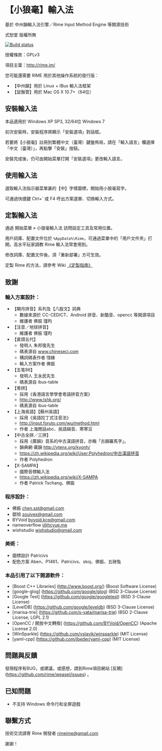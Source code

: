 ﻿【小狼毫】輸入法
================

基於 中州韻輸入法引擎／Rime Input Method Engine 等開源技術

式恕堂 版權所無

[![Build status](https://ci.appveyor.com/api/projects/status/github/rime/weasel?svg=true)](https://ci.appveyor.com/project/lotem/weasel)

授權條款：GPLv3

項目主葉：http://rime.im/

您可能還需要 RIME 用於其他操作系統的發行版：
  * 【中州韻】用於 Linux + IBus 輸入法框架
  * 【鼠鬚管】用於 Mac OS X 10.7+（64位）

安裝輸入法
----------

本品適用於 Windows XP SP3, 32/64位 Windows 7

初次安裝時，安裝程序將顯示「安裝選項」對話框。

若要將【小狼毫】註冊到繁體中文（臺灣）鍵盤佈局，請在「輸入語言」欄選擇「中文（臺灣）」，再點擊「安裝」按鈕。

安裝完成後，仍可由開始菜單打開「安裝選項」更改輸入語言。

使用輸入法
----------

選取輸入法指示器菜單裏的【中】字樣圖標，開始用小狼毫寫字。

可通過快捷鍵 Ctrl+` 或 F4 呼出方案選單、切換輸入方式。

定製輸入法
----------

通過 開始菜單 » 小狼毫輸入法 訪問設定工具及常用位置。

用戶詞庫、配置文件位於 `%AppData%\Rime`，可通過菜單中的「用戶文件夾」打開。高水平玩家調教 Rime 輸入法常會用到。

修改詞庫、配置文件後，須「重新部署」方可生效。

定製 Rime 的方法，請參考 Wiki [《定製指南》](https://github.com/rime/home/wiki/CustomizationGuide)

致謝
----

### 輸入方案設計：
  * 【朙月拼音】系列及【八股文】詞典
    - 數據來源於 CC-CEDICT、Android 拼音、新酷音、opencc 等開源項目
    - 維護者 佛振 瑾昀
  * 【注音／地球拼音】
    - 維護者 佛振 瑾昀
  * 【倉頡五代】
    - 發明人 朱邦復先生
    - 碼表源自 www.chinesecj.com
    - 構詞碼表作者 惜緣
    - 輸入方案作者 佛振
  * 【五笔86】
    - 發明人 王永民先生
    - 碼表源自 ibus-table
  * 【粵拼】
    - 採用《香港語言學學會粵語拼音方案》
    - http://www.lshk.org/
    - 碼表源自 ibus-table
  * 【上海吳語】【蘇州吳語】
    - 採用《吳語拉丁式注音法》
    - http://input.foruto.com/wu/method.html
    - 作者 上海閒話abc、吳語越音、寒寒豆
  * 【中古全拼／三拼】
    - 採用《廣韻》音系的中古漢語拼音，亦稱「古韻羅馬字」。
    - 韻典網·廣韻 http://ytenx.org/kyonh/
    - https://zh.wikipedia.org/wiki/User:Polyhedron/中古漢語拼音
    - 作者 Polyhedron
  * 【X-SAMPA】
    - 國際音標輸入法
    - https://zh.wikipedia.org/wiki/X-SAMPA
    - 作者 Patrick Tschang、佛振

### 程序設計：
  * 佛振 <chen.sst@gmail.com>
  * 鄒旭 <zouivex@gmail.com>
  * BYVoid <byvoid.kcp@gmail.com>
  * nameoverflow <i@hcyue.me>
  * wishstudio <wishstudio@gmail.com>

### 美術：
  * 圖標設計 Patricivs
  * 配色方案 Aben、P1461、Patricivs、skoj、佛振、五磅兔

### 本品引用了以下開源軟件：
  * [Boost C++ Libraries] (http://www.boost.org/) (Boost Software License)
  * [google-glog] (https://github.com/google/glog) (BSD 3-Clause License)
  * [Google Test] (https://github.com/google/googletest) (BSD 3-Clause License)
  * [LevelDB] (https://github.com/google/leveldb) (BSD 3-Clause License)
  * [marisa-trie] (https://github.com/s-yata/marisa-trie) (BSD 2-Clause License, LGPL 2.1)
  * [OpenCC / 開放中文轉換] (https://github.com/BYVoid/OpenCC) (Apache License 2.0)
  * [WinSparkle] (https://github.com/vslavik/winsparkle) (MIT License)
  * [yaml-cpp] (https://github.com/jbeder/yaml-cpp) (MIT License)

問題與反饋
----------

發現程序有BUG，或建議，或感想，請到Rime項目網站 [反饋] (https://github.com/rime/weasel/issues) 。

已知問題
--------

  * 不支持 Windows 命令行和全屏遊戲

聯繫方式
--------

技術交流請寄 Rime 開發者 <rimeime@gmail.com>

謝謝！
